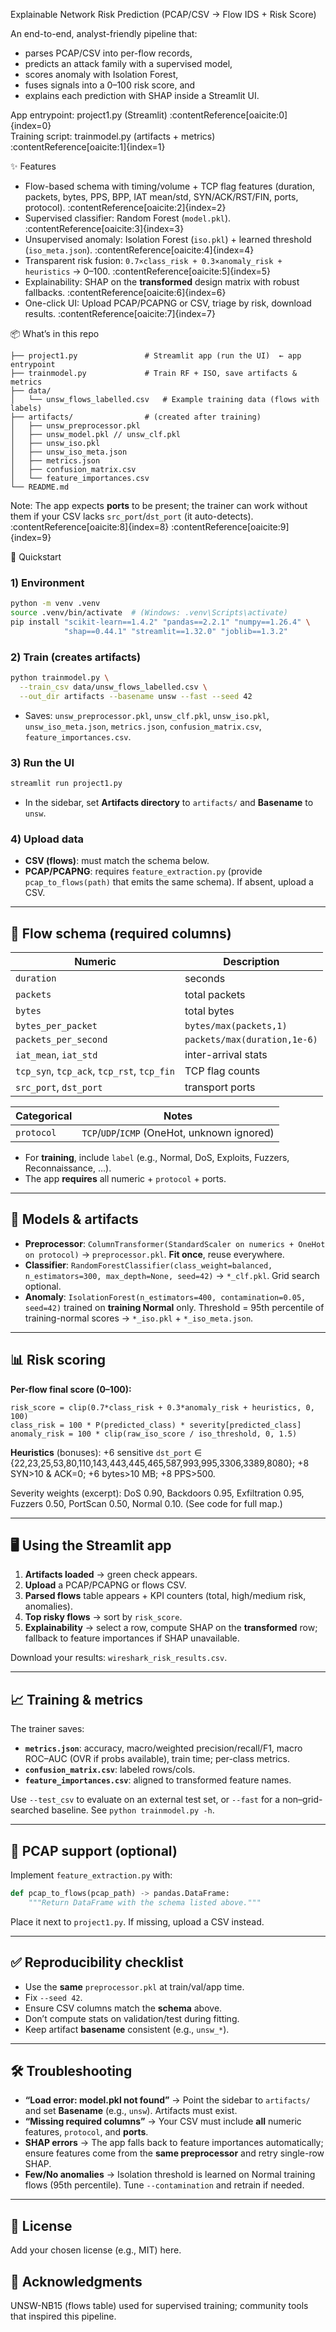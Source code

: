 Explainable Network Risk Prediction (PCAP/CSV → Flow IDS + Risk Score)

An end-to-end, analyst-friendly pipeline that:
- parses PCAP/CSV into per-flow records,
- predicts an attack family with a supervised model,
- scores anomaly with Isolation Forest,
- fuses signals into a 0–100 risk score, and
- explains each prediction with SHAP inside a Streamlit UI.

App entrypoint: project1.py (Streamlit) :contentReference[oaicite:0]{index=0}  
Training script: trainmodel.py (artifacts + metrics) :contentReference[oaicite:1]{index=1}

✨ Features

- Flow-based schema with timing/volume + TCP flag features (duration, packets, bytes, PPS, BPP, IAT mean/std, SYN/ACK/RST/FIN, ports, protocol). :contentReference[oaicite:2]{index=2}  
- Supervised classifier: Random Forest (`model.pkl`). :contentReference[oaicite:3]{index=3}  
- Unsupervised anomaly: Isolation Forest (`iso.pkl`) + learned threshold (`iso_meta.json`). :contentReference[oaicite:4]{index=4}  
- Transparent risk fusion: `0.7×class_risk + 0.3×anomaly_risk + heuristics` → 0–100. :contentReference[oaicite:5]{index=5}  
- Explainability: SHAP on the **transformed** design matrix with robust fallbacks. :contentReference[oaicite:6]{index=6}  
- One-click UI: Upload PCAP/PCAPNG or CSV, triage by risk, download results. :contentReference[oaicite:7]{index=7}

📦 What’s in this repo
```
├── project1.py               # Streamlit app (run the UI)  ← app entrypoint
├── trainmodel.py             # Train RF + ISO, save artifacts & metrics
├── data/
│   └── unsw_flows_labelled.csv   # Example training data (flows with labels)
├── artifacts/                # (created after training)
│   ├── unsw_preprocessor.pkl
│   ├── unsw_model.pkl // unsw_clf.pkl
│   ├── unsw_iso.pkl
│   ├── unsw_iso_meta.json
│   ├── metrics.json
│   ├── confusion_matrix.csv
│   └── feature_importances.csv
└── README.md
```

Note: The app expects **ports** to be present; the trainer can work without them if your CSV lacks `src_port`/`dst_port` (it auto-detects). :contentReference[oaicite:8]{index=8} :contentReference[oaicite:9]{index=9}

🚀 Quickstart

### 1) Environment

```bash
python -m venv .venv
source .venv/bin/activate  # (Windows: .venv\Scripts\activate)
pip install "scikit-learn==1.4.2" "pandas==2.2.1" "numpy==1.26.4" \
            "shap==0.44.1" "streamlit==1.32.0" "joblib==1.3.2"
```

### 2) Train (creates artifacts)

```bash
python trainmodel.py \
  --train_csv data/unsw_flows_labelled.csv \
  --out_dir artifacts --basename unsw --fast --seed 42
```

* Saves: `unsw_preprocessor.pkl`, `unsw_clf.pkl`, `unsw_iso.pkl`, `unsw_iso_meta.json`,
  `metrics.json`, `confusion_matrix.csv`, `feature_importances.csv`.&#x20;

### 3) Run the UI

```bash
streamlit run project1.py
```

* In the sidebar, set **Artifacts directory** to `artifacts/` and **Basename** to `unsw`.&#x20;

### 4) Upload data

* **CSV (flows)**: must match the schema below.
* **PCAP/PCAPNG**: requires `feature_extraction.py` (provide `pcap_to_flows(path)` that emits the same schema). If absent, upload a CSV.&#x20;

---

## 📐 Flow schema (required columns)

| Numeric                                    | Description                  |
| ------------------------------------------ | ---------------------------- |
| `duration`                                 | seconds                      |
| `packets`                                  | total packets                |
| `bytes`                                    | total bytes                  |
| `bytes_per_packet`                         | `bytes/max(packets,1)`       |
| `packets_per_second`                       | `packets/max(duration,1e-6)` |
| `iat_mean`, `iat_std`                      | inter-arrival stats          |
| `tcp_syn`, `tcp_ack`, `tcp_rst`, `tcp_fin` | TCP flag counts              |
| `src_port`, `dst_port`                     | transport ports              |

| Categorical | Notes                                        |
| ----------- | -------------------------------------------- |
| `protocol`  | `TCP`/`UDP`/`ICMP` (OneHot, unknown ignored) |

* For **training**, include `label` (e.g., Normal, DoS, Exploits, Fuzzers, Reconnaissance, …).&#x20;
* The app **requires** all numeric + `protocol` + ports.&#x20;

---

## 🧠 Models & artifacts

* **Preprocessor**: `ColumnTransformer(StandardScaler on numerics + OneHot on protocol)` → `preprocessor.pkl`. **Fit once**, reuse everywhere.&#x20;
* **Classifier**: `RandomForestClassifier(class_weight=balanced, n_estimators=300, max_depth=None, seed=42)` → `*_clf.pkl`. Grid search optional.&#x20;
* **Anomaly**: `IsolationForest(n_estimators=400, contamination=0.05, seed=42)` trained on **training Normal** only. Threshold = 95th percentile of training-normal scores → `*_iso.pkl` + `*_iso_meta.json`.&#x20;

---

## 📊 Risk scoring

**Per-flow final score (0–100):**

```
risk_score = clip(0.7*class_risk + 0.3*anomaly_risk + heuristics, 0, 100)
class_risk = 100 * P(predicted_class) * severity[predicted_class]
anomaly_risk = 100 * clip(raw_iso_score / iso_threshold, 0, 1.5)
```

**Heuristics** (bonuses): +6 sensitive `dst_port` ∈ {22,23,25,53,80,110,143,443,445,465,587,993,995,3306,3389,8080}; +8 SYN>10 & ACK=0; +6 bytes>10 MB; +8 PPS>500.&#x20;

Severity weights (excerpt): DoS 0.90, Backdoors 0.95, Exfiltration 0.95, Fuzzers 0.50, PortScan 0.50, Normal 0.10. (See code for full map.)&#x20;

---

## 🖥️ Using the Streamlit app

1. **Artifacts loaded** → green check appears.
2. **Upload** a PCAP/PCAPNG or flows CSV.
3. **Parsed flows** table appears + KPI counters (total, high/medium risk, anomalies).
4. **Top risky flows** → sort by `risk_score`.
5. **Explainability** → select a row, compute SHAP on the **transformed** row; fallback to feature importances if SHAP unavailable.&#x20;

Download your results: `wireshark_risk_results.csv`.&#x20;

---

## 📈 Training & metrics

The trainer saves:

* **`metrics.json`**: accuracy, macro/weighted precision/recall/F1, macro ROC–AUC (OVR if probs available), train time; per-class metrics.
* **`confusion_matrix.csv`**: labeled rows/cols.
* **`feature_importances.csv`**: aligned to transformed feature names.&#x20;

Use `--test_csv` to evaluate on an external test set, or `--fast` for a non–grid-searched baseline. See `python trainmodel.py -h`.&#x20;

---

## 🧩 PCAP support (optional)

Implement `feature_extraction.py` with:

```python
def pcap_to_flows(pcap_path) -> pandas.DataFrame:
    """Return DataFrame with the schema listed above."""
```

Place it next to `project1.py`. If missing, upload a CSV instead.&#x20;

---

## ✅ Reproducibility checklist

* Use the **same** `preprocessor.pkl` at train/val/app time.&#x20;
* Fix `--seed 42`.
* Ensure CSV columns match the **schema** above.
* Don’t compute stats on validation/test during fitting.
* Keep artifact **basename** consistent (e.g., `unsw_*`).&#x20;

---

## 🛠️ Troubleshooting

* **“Load error: model.pkl not found”** → Point the sidebar to `artifacts/` and set **Basename** (e.g., `unsw`). Artifacts must exist.&#x20;
* **“Missing required columns”** → Your CSV must include **all** numeric features, `protocol`, and **ports**.&#x20;
* **SHAP errors** → The app falls back to feature importances automatically; ensure features come from the **same preprocessor** and retry single-row SHAP.&#x20;
* **Few/No anomalies** → Isolation threshold is learned on Normal training flows (95th percentile). Tune `--contamination` and retrain if needed.&#x20;

---

## 📜 License

Add your chosen license (e.g., MIT) here.

## 🙌 Acknowledgments

UNSW-NB15 (flows table) used for supervised training; community tools that inspired this pipeline.
